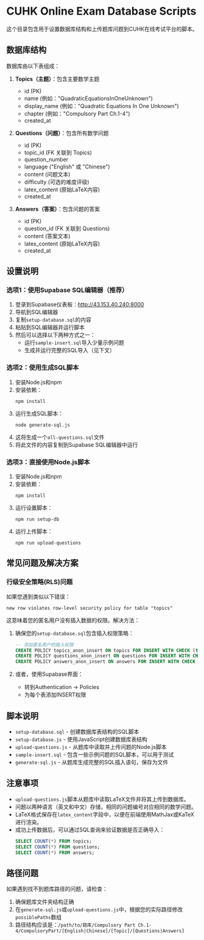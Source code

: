 # CUHK Online Exam Database Scripts

这个目录包含用于设置数据库结构和上传题库问题到CUHK在线考试平台的脚本。

## 数据库结构

数据库由以下表组成：

1. **Topics（主题）**：包含主要数学主题
   - id (PK)
   - name (例如："QuadraticEquationsInOneUnknown")
   - display_name (例如："Quadratic Equations In One Unknown")
   - chapter (例如："Compulsory Part Ch.1-4")
   - created_at

2. **Questions（问题）**：包含所有数学问题
   - id (PK)
   - topic_id (FK 关联到 Topics)
   - question_number
   - language ("English" 或 "Chinese")
   - content (问题文本)
   - difficulty (可选的难度评级)
   - latex_content (原始LaTeX内容)
   - created_at

3. **Answers（答案）**：包含问题的答案
   - id (PK)
   - question_id (FK 关联到 Questions)
   - content (答案文本)
   - latex_content (原始LaTeX内容)
   - created_at

## 设置说明

### 选项1：使用Supabase SQL编辑器（推荐）

1. 登录到Supabase仪表板：http://43.153.40.240:8000
2. 导航到SQL编辑器
3. 复制`setup-database.sql`的内容
4. 粘贴到SQL编辑器并运行脚本
5. 然后可以选择以下两种方式之一：
   - 运行`sample-insert.sql`导入少量示例问题
   - 生成并运行完整的SQL导入（见下文）

### 选项2：使用生成SQL脚本

1. 安装Node.js和npm
2. 安装依赖：
   ```
   npm install
   ```
3. 运行生成SQL脚本：
   ```
   node generate-sql.js
   ```
4. 这将生成一个`all-questions.sql`文件
5. 将此文件的内容复制到Supabase SQL编辑器中运行

### 选项3：直接使用Node.js脚本

1. 安装Node.js和npm
2. 安装依赖：
   ```
   npm install
   ```
3. 运行设置脚本：
   ```
   npm run setup-db
   ```
4. 运行上传脚本：
   ```
   npm run upload-questions
   ```

## 常见问题及解决方案

### 行级安全策略(RLS)问题

如果您遇到类似以下错误：
```
new row violates row-level security policy for table "topics"
```

这意味着您的匿名用户没有插入数据的权限。解决方法：

1. 确保您的`setup-database.sql`包含插入权限策略：
   ```sql
   -- 添加匿名用户的插入权限
   CREATE POLICY topics_anon_insert ON topics FOR INSERT WITH CHECK (true);
   CREATE POLICY questions_anon_insert ON questions FOR INSERT WITH CHECK (true);
   CREATE POLICY answers_anon_insert ON answers FOR INSERT WITH CHECK (true);
   ```

2. 或者，使用Supabase界面：
   - 转到Authentication → Policies
   - 为每个表添加INSERT权限

## 脚本说明

- `setup-database.sql` - 创建数据库表结构的SQL脚本
- `setup-database.js` - 使用JavaScript创建数据库表结构
- `upload-questions.js` - 从题库中读取并上传问题的Node.js脚本
- `sample-insert.sql` - 包含一些示例问题的SQL脚本，可以用于测试
- `generate-sql.js` - 从题库生成完整的SQL插入语句，保存为文件

## 注意事项

- `upload-questions.js`脚本从题库中读取LaTeX文件并将其上传到数据库。
- 问题以两种语言（英文和中文）存储，相同的问题编号对应相同的数学问题。
- LaTeX格式保存在`latex_content`字段中，以便在前端使用MathJax或KaTeX进行渲染。
- 成功上传数据后，可以通过SQL查询来验证数据是否正确导入：
  ```sql
  SELECT COUNT(*) FROM topics;
  SELECT COUNT(*) FROM questions;
  SELECT COUNT(*) FROM answers;
  ```

## 路径问题

如果遇到找不到题库路径的问题，请检查：

1. 确保题库文件夹结构正确
2. 在`generate-sql.js`或`upload-questions.js`中，根据您的实际路径修改`possiblePaths`数组
3. 路径结构应该是：`/path/to/题库/Compulsory Part Ch.1-4/CompulsoryPart/[English|Chinese]/[Topic]/[Questions|Answers]` 